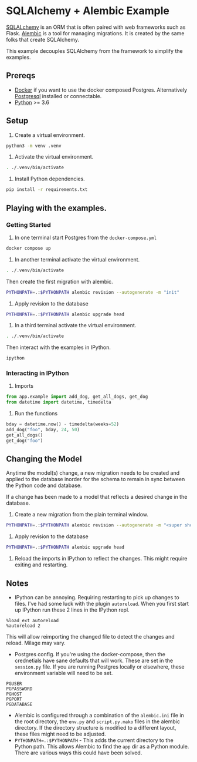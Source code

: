 # SQLAlchemy + Alembic Example

[SQLALchemy](https://docs.sqlalchemy.org/en/14/) is an ORM that is often paired with web frameworks such as Flask. [Alembic](https://alembic.sqlalchemy.org/en/latest/) is a tool for managing migrations. It is created by the same folks that create SQLAlchemy.

This example decouples SQLAlchemy from the framework to simplify the examples.

## Prereqs
- [Docker](https://www.docker.com/) if you want to use the docker composed Postgres. Alternatively [Postgresql](https://www.postgresql.org/) installed or connectable.
- [Python](https://www.python.org/) >= 3.6

## Setup
1. Create a virtual environment.
```sh
python3 -m venv .venv
```
1. Activate the virtual environment.
```sh
. ./.venv/bin/activate
```
1. Install Python dependencies.
```sh
pip install -r requirements.txt
```

## Playing with the examples.

### Getting Started
1. In one terminal start Postgres from the `docker-compose.yml`
```sh
docker compose up
```
1. In another terminal
activate the virtual environment.
```sh
. ./.venv/bin/activate
```
Then create the first migration with alembic.
```sh
PYTHONPATH=.:$PYTHONPATH alembic revision --autogenerate -m "init"
```
1. Apply revision to the database
```sh
PYTHONPATH=.:$PYTHONPATH alembic upgrade head
```
1. In a third terminal
activate the virtual environment.
```sh
. ./.venv/bin/activate
```
Then interact with the examples in IPython.
```sh
ipython
```
### Interacting in IPython
1. Imports
```python
from app.example import add_dog, get_all_dogs, get_dog
from datetime import datetime, timedelta
```
1. Run the functions
```python
bday = datetime.now() - timedelta(weeks=52)
add_dog("foo", bday, 24, 50)
get_all_dogs()
get_dog("foo")
```

## Changing the Model
Anytime the model(s) change, a new migration needs to be created and applied to the database inorder for the schema to remain in sync between the Python code and database.

If a change has been made to a model that reflects a desired change in the database.
1. Create a new migration from the plain terminal window.
```sh
PYTHONPATH=.:$PYTHONPATH alembic revision --autogenerate -m "<super short description>"
```
1. Apply revision to the database
```sh
PYTHONPATH=.:$PYTHONPATH alembic upgrade head
```
1. Reload the imports in IPython to reflect the changes. This might require exiting and restarting.  

## Notes
- IPython can be annoying. Requiring restarting to pick up changes to files. I've had some luck with the plugin `autoreload`. When you first start up IPython run these 2 lines in the IPython repl.
```IPython
%load_ext autoreload
%autoreload 2
```
This will allow reimporting the changed file to detect the changes and reload.  Milage may vary.

- Postgres config.  If you're using the docker-compose, then the crednetials have sane defaults that will work.  These are set in the `session.py` file.  If you are running Postgres locally or elsewhere, these environment variable will need to be set.
```
PGUSER
PGPASSWORD
PGHOST
PGPORT
PGDATABASE
```
- Alembic is configured through a combination of the `alembic.ini` file in the root directory, the `env.py` and `script.py.mako` files in the alembic directory.  If the directory structure is modified to a different layout, these files might need to be adjusted.
- `PYTHONPATH=.:$PYTHONPATH` - This adds the current directory to the Python path.  This allows Alembic to find the `app` dir as a Python module.  There are various ways this could have been solved.
